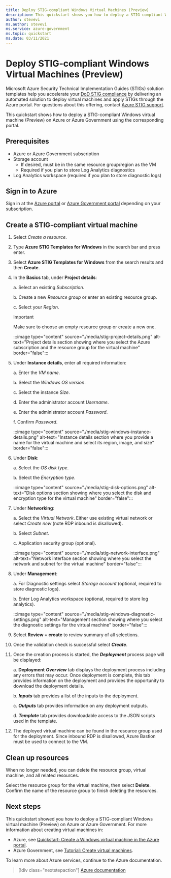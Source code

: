 ```yaml
---
title: Deploy STIG-compliant Windows Virtual Machines (Preview)
description: This quickstart shows you how to deploy a STIG-compliant Windows VM (Preview) from Azure Marketplace
author: stevevi
ms.author: stevevi
ms.service: azure-government
ms.topic: quickstart
ms.date: 03/11/2021
---
```


# Deploy STIG-compliant Windows Virtual Machines (Preview)

Microsoft Azure Security Technical Implementation Guides (STIGs) solution templates help you accelerate your [DoD STIG compliance](https://public.cyber.mil/stigs/) by delivering an automated solution to deploy virtual machines and apply STIGs through the Azure portal. For questions about this offering, contact [Azure STIG support](mailto:azurestigsupport@microsoft.com).

This quickstart shows how to deploy a STIG-compliant Windows virtual machine (Preview) on Azure or Azure Government using the corresponding portal.

## Prerequisites

- Azure or Azure Government subscription
- Storage account
  - If desired, must be in the same resource group/region as the VM
  - Required if you plan to store Log Analytics diagnostics
- Log Analytics workspace (required if you plan to store diagnostic logs)

## Sign in to Azure

Sign in at the [Azure portal](https://ms.portal.azure.com/) or [Azure Government portal](https://portal.azure.us/) depending on your subscription.

## Create a STIG-compliant virtual machine

1. Select *Create a resource*.
1. Type **Azure STIG Templates for Windows** in the search bar and press enter.
1. Select **Azure STIG Templates for Windows** from the search results and then **Create**.
1. In the **Basics** tab, under **Project details**:

    a. Select an existing *Subscription*.

    b. Create a new *Resource group* or enter an existing resource group.

    c. Select your *Region*.

    > [!IMPORTANT]
    > Make sure to choose an empty resource group or create a new one.
    
    :::image type="content" source="./media/stig-project-details.png" alt-text="Project details section showing where you select the Azure subscription and the resource group for the virtual machine" border="false":::

1. Under **Instance details**, enter all required information:

    a. Enter the *VM name*.

    b. Select the *Windows OS version*.

    c. Select the instance *Size*.

    d. Enter the administrator account *Username*.

    e. Enter the administrator account *Password*.

    f. Confirm *Password*.

    :::image type="content" source="./media/stig-windows-instance-details.png" alt-text="Instance details section where you provide a name for the virtual machine and select its region, image, and size" border="false":::

1. Under **Disk**:

    a. Select the *OS disk type*.

    b. Select the *Encryption type*.

    :::image type="content" source="./media/stig-disk-options.png" alt-text="Disk options section showing where you select the disk and encryption type for the virtual machine" border="false":::

1. Under **Networking**:

    a. Select the *Virtual Network*. Either use existing virtual network or select *Create new* (note RDP inbound is disallowed).

    b. Select *Subnet*.

    c. Application security group (optional).

    :::image type="content" source="./media/stig-network-interface.png" alt-text="Network interface section showing where you select the network and subnet for the virtual machine" border="false":::

1. Under **Management**:

    a. For Diagnostic settings select *Storage account* (optional, required to store diagnostic logs).

    b. Enter Log Analytics workspace (optional, required to store log analytics).

    :::image type="content" source="./media/stig-windows-diagnostic-settings.png" alt-text="Management section showing where you select the diagnostic settings for the virtual machine" border="false":::

1. Select **Review + create** to review summary of all selections.

1. Once the validation check is successful select ***Create***.

1. Once the creation process is started, the ***Deployment*** process page will be displayed:

    a.  **Deployment** ***Overview*** tab displays the deployment process including any errors that may occur. Once deployment is
        complete, this tab provides information on the deployment and provides the opportunity to download the deployment details.

    b.  ***Inputs*** tab provides a list of the inputs to the deployment.

    c.  ***Outputs*** tab provides information on any deployment outputs.

    d.  ***Template*** tab provides downloadable access to the JSON scripts used in the template.

1. The deployed virtual machine can be found in the resource group used for the deployment. Since inbound RDP is disallowed, Azure Bastion must be used to connect to the VM.

## Clean up resources

When no longer needed, you can delete the resource group, virtual machine, and all related resources.

Select the resource group for the virtual machine, then select **Delete**. Confirm the name of the resource group to finish deleting the resources.

## Next steps

This quickstart showed you how to deploy a STIG-compliant Windows virtual machine (Preview) on Azure or Azure Government. For more information about creating virtual machines in:

- Azure, see [Quickstart: Create a Windows virtual machine in the Azure portal](../virtual-machines/windows/quick-create-portal.md).
- Azure Government, see [Tutorial: Create virtual machines](./documentation-government-quickstarts-vm.md).

To learn more about Azure services, continue to the Azure documentation.

> [!div class="nextstepaction"]
> [Azure documentation](../index.yml)
